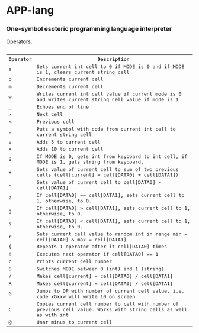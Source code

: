 <h1> APP-lang</h1>
<h3>One-symbol esoteric programming language interpreter</h3>
Operators:
<pre>
<table>
  <tr>
    <th>Operator</th>
    <th>Description</th> 
  </tr>
  <tr>
    <td>a</td>
    <td>Sets current int cell to 0 if MODE is 0 and if MODE is 1, clears current string cell</td> 
  </tr>
  <tr>
    <td>p</td>
    <td>Increments current cell</td> 
  </tr>
  
  <tr>
    <td>m</td>
    <td>Decrements current cell</td> 
  </tr>
  <tr>
    <td>w</td>
    <td>Writes current int cell value if current mode is 0 and writes current string cell value if mode is 1</td> 
  </tr>
  <tr>
    <td>_</td>
    <td>Echoes end of line</td> 
  </tr>
  <tr>
    <td>&gt;</td>
    <td>Next cell</td> 
  </tr>
  <tr>
    <td>&lt;</td>
    <td>Previous cell</td> 
  </tr>
  <tr>
    <td>.</td>
    <td>Puts a symbol with code from current int cell to current string cell</td> 
  </tr>
  <tr>
    <td>v</td>
    <td>Adds 5 to current cell</td> 
  </tr>
  <tr>
    <td>x</td>
    <td>Adds 10 to current cell</td> 
  </tr>
  <tr>
    <td>i</td>
    <td>If MODE is 0, gets int from keyboard to int cell, if MODE is 1, gets string from keyboard.</td> 
  </tr>
  <tr>
    <td>+</td>
    <td>Sets value of current cell to sum of two previous cells (cell[current] = cell[DATA0] + cell[DATA1])</td> 
  </tr>
  <tr>
    <td>-</td>
    <td>Sets value of current cell to cell[DATA0] - cell[DATA1]</td> 
  </tr>
  <tr>
    <td>?</td>
    <td>If cell[DATA0] == cell[DATA1], sets current cell to 1, otherwise, to 0.</td> 
  </tr>
   <tr>
    <td>g</td>
    <td>If cell[DATA0] > cell[DATA1], sets current cell to 1, otherwise, to 0.</td> 
  </tr>
   <tr>
    <td>s</td>
    <td>If cell[DATA0] < cell[DATA1], sets current cell to 1, otherwise, to 0.</td> 
  </tr>
   <tr>
    <td>r</td>
    <td>Sets current cell value to random int in range min = cell[DATA0] & max = cell[DATA1]</td> 
  </tr>
  <tr>
    <td>{</td>
    <td>Repeats 1 operator after it cell[DATA0] times</td> 
  </tr>
  <tr>
    <td>!</td>
    <td>Executes next operator if cell[DATA0] == 1</td> 
  </tr>
  <tr>
    <td>c</td>
    <td>Prints current cell number</td> 
  </tr>
  <tr>
    <td>S</td>
    <td>Switches MODE between 0 (int) and 1 (string)</td> 
  </tr>
  <tr>
    <td>/</td>
    <td>Makes cell[current] = cell[DATA0] / cell[DATA1]</td> 
  </tr>
  <tr>
    <td>R</td>
    <td>Makes cell[current] = cell[DATA0] / cell[DATA1]</td> 
  </tr>
  <tr>
    <td>G</td>
    <td>Jumps to OP with number of current cell value, i.e. code xGxxw will write 10 on screen</td> 
  </tr>
  <tr>
    <td>C</td>
    <td>Copies current cell number to cell with number of previous cell value. Works with string cells as well as with int</td> 
  </tr>
  <tr>
    <td>@</td>
    <td>Unar minus to current cell</td> 
  </tr>
</table>
</pre>
